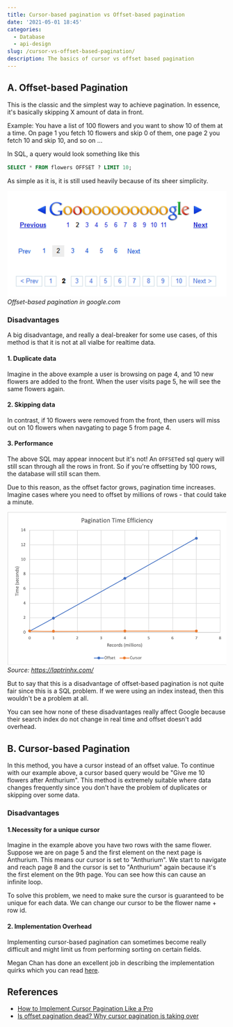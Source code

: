```yaml
---
title: Cursor-based pagination vs Offset-based pagination
date: '2021-05-01 18:45'
categories:
  - Database
  - api-design
slug: /cursor-vs-offset-based-pagination/
description: The basics of cursor vs offset based pagination
---
```


## A. Offset-based Pagination

This is the classic and the simplest way to achieve pagination. In essence, it's basically skipping X amount of data in front.

Example: You have a list of 100 flowers and you want to show 10 of them at a time. On page 1 you fetch 10 flowers and skip 0 of them, one page 2 you fetch 10 and skip 10, and so on ...

In SQL, a query would look something like this

```sql
SELECT * FROM flowers OFFSET ? LIMIT 10;
```

As simple as it is, it is still used heavily because of its sheer simplicity.

![Google Pagination](./google-pagination.png)_Offset-based pagination in google.com_

### Disadvantages

A big disadvantage, and really a deal-breaker for some use cases, of this method is that it is not at all vialbe for realtime data.

#### 1. Duplicate data

Imagine in the above example a user is browsing on page 4, and 10 new flowers are added to the front. When the user visits page 5, he will see the same flowers again.

#### 2. Skipping data

In contrast, if 10 flowers were removed from the front, then users will miss out on 10 flowers when navgating to page 5 from page 4.

#### 3. Performance

The above SQL may appear innocent but it's not! An `OFFSET`ed sql query will still scan through all the rows in front. So if you're offsetting by 100 rows, the database will still scan them.

Due to this reason, as the offset factor grows, pagination time increases. Imagine cases where you need to offset by millions of rows - that could take a minute.

![Pagination Time Efficiency](./pagination-time-efficiency.png)_Source: https://laptrinhx.com/_

But to say that this is a disadvantage of offset-based pagination is not quite fair since this is a SQL problem. If we were using an index instead, then this wouldn't be a problem at all.

You can see how none of these disadvantages really affect Google because their search index do not change in real time and offset doesn't add overhead.

## B. Cursor-based Pagination

In this method, you have a cursor instead of an offset value. To continue with our example above, a cursor based query would be "Give me 10 flowers after Anthurium". This method is extremely suitable where data changes frequently since you don't have the problem of duplicates or skipping over some data.

### Disadvantages

#### 1.Necessity for a unique cursor

Imagine in the example above you have two rows with the same flower. Suppose we are on page 5 and the first element on the next page is Anthurium. This means our cursor is set to "Anthurium". We start to navigate and reach page 8 and the cursor is set to "Anthurium" again because it's the first element on the 9th page. You can see how this can cause an infinite loop.

To solve this problem, we need to make sure the cursor is guaranteed to be unique for each data. We can change our cursor to be the flower name + row id.

#### 2. Implementation Overhead

Implementing cursor-based pagination can sometimes become really difficult and might limit us from performing sorting on certain fields.

Megan Chan has done an excellent job in describing the implementation quirks which you can read [here](https://medium.com/swlh/how-to-implement-cursor-pagination-like-a-pro-513140b65f32).

## References

- [How to Implement Cursor Pagination Like a Pro](https://medium.com/swlh/how-to-implement-cursor-pagination-like-a-pro-513140b65f32)
- [Is offset pagination dead? Why cursor pagination is taking over](https://uxdesign.cc/why-facebook-says-cursor-pagination-is-the-greatest-d6b98d86b6c0)
